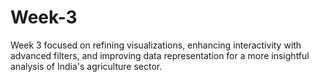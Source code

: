 # Week-3
Week 3 focused on refining visualizations, enhancing interactivity with advanced filters, and improving data representation for a more insightful analysis of India's agriculture sector.
